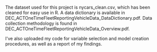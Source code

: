 The dataset used for this project is nycars_clean.csv, which has been cleaned for easy use in R.
A data dictionary is available in DEC_ACTOneTimeFleetReportingVehicleData_DataDictionary.pdf.
Data collection methodology is found in DEC_ACTOneTimeFleetReportingVehicleData_Overview.pdf.

I've also uploaded my code for variable selection and model creation procedures, as well as a report of my findings.
